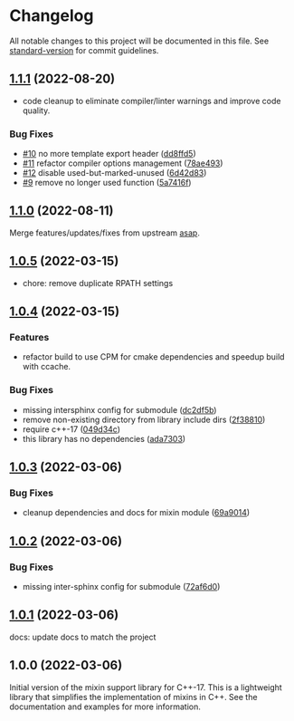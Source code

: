 # Changelog

All notable changes to this project will be documented in this file. See
[standard-version](https://github.com/conventional-changelog/standard-version)
for commit guidelines.

## [1.1.1](http://github.com/abdes/asap/compare/v1.1.0...v1.1.1) (2022-08-20)

* code cleanup to eliminate compiler/linter warnings and improve code quality.

### Bug Fixes

* [#10](http://github.com/abdes/asap/issues/10) no more template export header
  ([dd8ffd5](http://github.com/abdes/asap/commit/dd8ffd5a8f36340963349c7ebcb7c1713c2f880a))
* [#11](http://github.com/abdes/asap/issues/11) refactor compiler options
  management
  ([78ae493](http://github.com/abdes/asap/commit/78ae4933f2e263a55f6537e66347c6b11a24b961))
* [#12](http://github.com/abdes/asap/issues/12) disable used-but-marked-unused
  ([6d42d83](http://github.com/abdes/asap/commit/6d42d83bfdd16123f05a69726058dc5f103143be))
* [#9](http://github.com/abdes/asap/issues/9) remove no longer used function
  ([5a7416f](http://github.com/abdes/asap/commit/5a7416f9563aae303d68ca2bb878fef97fbb7130))

## [1.1.0](http://github.com/abdes/asap/compare/v1.0.5...v1.1.0) (2022-08-11)

Merge features/updates/fixes from upstream [asap](http://github.com/abdes/asap).

## [1.0.5](http://github.com/abdes/asap/compare/v1.0.4...v1.0.5) (2022-03-15)

* chore: remove duplicate RPATH settings

## [1.0.4](http://github.com/abdes/asap/compare/v1.0.3...v1.0.4) (2022-03-15)

### Features

* refactor build to use CPM for cmake dependencies and speedup build with
  ccache.

### Bug Fixes

* missing intersphinx config for submodule
  ([dc2df5b](http://github.com/abdes/asap/commit/dc2df5bf299d65789f0d3054ac049d9108e9d2b8))
* remove non-existing directory from library include dirs
  ([2f38810](http://github.com/abdes/asap/commit/2f38810813d6eb0b0a5059ecc3970314874815d9))
* require c++-17
  ([049d34c](http://github.com/abdes/asap/commit/049d34c73a02b23ca9dc776465d6029e940f7b23))
* this library has no dependencies
  ([ada7303](http://github.com/abdes/asap/commit/ada730355b750514b04ac37190d5ab2f891db572))

## [1.0.3](http://github.com/abdes/asap/compare/v1.0.2...v1.0.3) (2022-03-06)

### Bug Fixes

* cleanup dependencies and docs for mixin module
  ([69a9014](http://github.com/abdes/asap/commit/69a90147a92114ac20d2c9913359aaec3963ffdb))

## [1.0.2](http://github.com/abdes/asap/compare/v1.0.1...v1.0.2) (2022-03-06)

### Bug Fixes

* missing inter-sphinx config for submodule
  ([72af6d0](http://github.com/abdes/asap/commit/72af6d0b7506678317fbaa22b36dbd109793fd3d))

## [1.0.1](http://github.com/abdes/asap/compare/v1.0.0...v1.0.1) (2022-03-06)

docs: update docs to match the project

## 1.0.0 (2022-03-06)

Initial version of the mixin support library for C++-17. This is a lightweight
library that simplifies the implementation of mixins in C++. See the
documentation and examples for more information.

